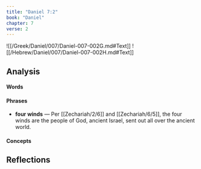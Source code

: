```yaml
---
title: "Daniel 7:2"
book: "Daniel"
chapter: 7
verse: 2
---
```

![[/Greek/Daniel/007/Daniel-007-002G.md#Text]]
![[/Hebrew/Daniel/007/Daniel-007-002H.md#Text]]

## Analysis

#### Words

#### Phrases
- **four winds** — Per [[Zechariah/2/6]] and [[Zechariah/6/5]], the four winds are the people of God, ancient Israel, sent out all over the ancient world.

#### Concepts

## Reflections
